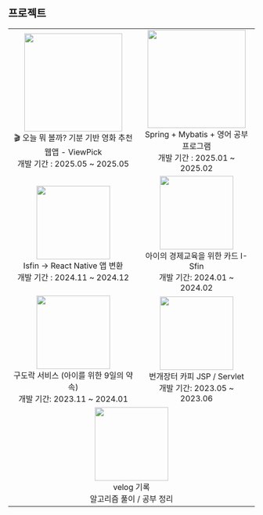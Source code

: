 ## 프로젝트

<table>
  <tr>
    <td align="center">
      <a href="https://github.com/changi123/viewpick">
        <img src="https://github.com/user-attachments/assets/d1077025-470f-4978-ba9b-7c278f996237"  width="200" height="200" /> 
      </a><br>
      🎬 오늘 뭐 볼까? 기분 기반 영화 추천 웹앱 - ViewPick<br>
      개발 기간 : 2025.05 ~ 2025.05
    </td>
    <td align="center">
      <a href="https://github.com/changi123/study">
        <img src="https://github.com/user-attachments/assets/1c84e964-95f1-4355-8ed1-6c7021efbc9c"  width="200" height="200" /> 
      </a><br>
      Spring + Mybatis + 영어 공부 프로그램<br>
      개발 기간 : 2025.01 ~ 2025.02
    </td>
  </tr>
  <tr>
    <td align="center">
      <a href="https://github.com/changi123/isfin-app">
        <img src="https://github.com/user-attachments/assets/c1542b8d-970b-49ad-889e-ea57b15ec895"  width="150" height="150" /> 
      </a><br>
      Isfin -> React Native 앱 변환<br>
      개발 기간 : 2024.11 ~ 2024.12
    </td>
    <td align="center">
      <a href="https://github.com/I-Sfin">
        <img src="https://avatars.githubusercontent.com/u/157471821?s=200&v=4"  width="150" height="150" /> 
      </a><br>
      아이의 경제교육을 위한 카드 I-Sfin<br>
      개발 기간: 2024.01 ~ 2024.02
    </td>
  </tr>
  <tr>
    <td align="center">
      <a href="https://github.com/changi123/9dorak">
        <img src="https://github.com/changi123/changi123/assets/133079671/94865e16-3f42-40e0-ad6f-2195c6b7827a"  width="150" height="150" />
      </a><br>
      구도락 서비스 (아이를 위한 9일의 약속)<br>
      개발 기간: 2023.11 ~ 2024.01
    </td>
    <td align="center">
      <a href="https://github.com/changi123/JSP-Servlet_Project">
        <img src="https://play-lh.googleusercontent.com/_gp-eWsqbTR5GvMXnHCIxEazoLPQSlHY4Uv-ZQln0jYsUSRReQb_fzpNwKbhd82R6-4=w240-h480-rw"  width="150" height="150"/>
      </a><br>
      번개장터 카피 JSP / Servlet<br>
      개발 기간: 2023.05 ~ 2023.06
    </td>
  </tr>
  <tr>
    <td align="center" colspan="2">
      <a href="https://velog.io/@changi_gg/posts">
        <img src="https://github.com/changi123/changi123/assets/133079671/85833525-f679-4dc1-9a75-662fe622a4e0"  width="150" height="150"/>
      </a><br>
      velog 기록<br>
      알고리즘 풀이 / 공부 정리
    </td>
  </tr>
</table>
